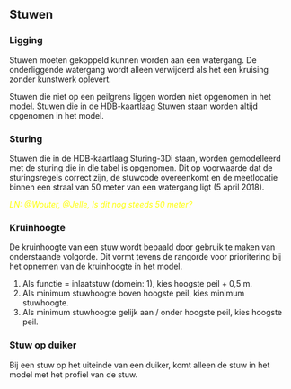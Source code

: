 ## **Stuwen**
### **Ligging**
Stuwen moeten gekoppeld kunnen worden aan een watergang. De onderliggende watergang wordt alleen verwijderd als het een kruising zonder kunstwerk oplevert.

Stuwen die niet op een peilgrens liggen worden niet opgenomen in het model. Stuwen die in de HDB-kaartlaag Stuwen staan worden altijd opgenomen in het model.

### **Sturing**
Stuwen die in de HDB-kaartlaag Sturing-3Di staan, worden gemodelleerd met de sturing die in die tabel is opgenomen. Dit op voorwaarde dat de sturingsregels correct zijn, de stuwcode overeenkomt en de meetlocatie binnen een straal van 50 meter van een watergang ligt (5 april 2018). 

<span style="color:yellow"> *LN: @Wouter, @Jelle, Is dit nog steeds 50 meter?*</span> 

### **Kruinhoogte**
De kruinhoogte van een stuw wordt bepaald door gebruik te maken van onderstaande volgorde. Dit vormt tevens de rangorde voor prioritering bij het opnemen van de kruinhoogte in het model.
1. Als functie = inlaatstuw (domein: 1), kies hoogste peil + 0,5 m.
2. Als minimum stuwhoogte boven hoogste peil, kies minimum stuwhoogte.
2. Als minimum stuwhoogte gelijk aan / onder hoogste peil, kies hoogste peil.

### **Stuw op duiker**
Bij een stuw op het uiteinde van een duiker, komt alleen de stuw in het model met het profiel van de stuw.